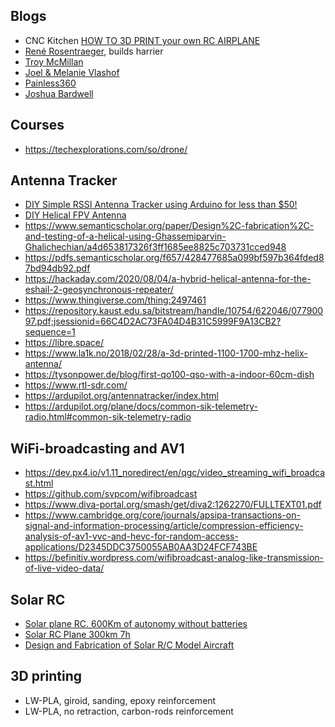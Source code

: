 ## Blogs

- CNC Kitchen [HOW TO 3D PRINT your own RC AIRPLANE](https://www.youtube.com/watch?v=Ztygn--BsjI&list=PLEOQTmIWJ_rnHDVqxPP-GQNJ1UcQ-eF2q&index=7)
- [René Rosentraeger](https://www.youtube.com/channel/UCj6O_mJ5G0JiGLTJUemIO_A), builds harrier
- [Troy McMillan](https://www.youtube.com/c/TroyMcMillan/playlists)
- [Joel & Melanie Vlashof](https://www.youtube.com/c/JoelMelanieVlashof/playlists)
- [Painless360](https://www.youtube.com/c/Painless360/playlists)
- [Joshua Bardwell](https://www.youtube.com/c/JoshuaBardwell)

## Courses

- https://techexplorations.com/so/drone/

## Antenna Tracker

- [DIY Simple RSSI Antenna Tracker using Arduino for less than $50!](https://www.youtube.com/watch?v=GGtqUXKE-ro)
- [DIY Helical FPV Antenna](https://www.youtube.com/watch?v=fS7MKYkKN-A)
- https://www.semanticscholar.org/paper/Design%2C-fabrication%2C-and-testing-of-a-helical-using-Ghassemiparvin-Ghalichechian/a4d653817326f3ff1685ee8825c703731cced948
- https://pdfs.semanticscholar.org/f657/428477685a099bf597b364fded87bd94db92.pdf
- https://hackaday.com/2020/08/04/a-hybrid-helical-antenna-for-the-eshail-2-geosynchronous-repeater/
- https://www.thingiverse.com/thing:2497461
- https://repository.kaust.edu.sa/bitstream/handle/10754/622046/07790097.pdf;jsessionid=66C4D2AC73FA04D4B31C5999F9A13CB2?sequence=1
- https://libre.space/
- https://www.la1k.no/2018/02/28/a-3d-printed-1100-1700-mhz-helix-antenna/
- https://tysonpower.de/blog/first-qo100-qso-with-a-indoor-60cm-dish
- https://www.rtl-sdr.com/
- https://ardupilot.org/antennatracker/index.html
- https://ardupilot.org/plane/docs/common-sik-telemetry-radio.html#common-sik-telemetry-radio

## WiFi-broadcasting and AV1

- https://dev.px4.io/v1.11_noredirect/en/qgc/video_streaming_wifi_broadcast.html
- https://github.com/svpcom/wifibroadcast
- https://www.diva-portal.org/smash/get/diva2:1262270/FULLTEXT01.pdf
- https://www.cambridge.org/core/journals/apsipa-transactions-on-signal-and-information-processing/article/compression-efficiency-analysis-of-av1-vvc-and-hevc-for-random-access-applications/D2345DDC3750055AB0AA3D24FCF743BE
- https://befinitiv.wordpress.com/wifibroadcast-analog-like-transmission-of-live-video-data/

## Solar RC

- [Solar plane RC. 600Km of autonomy without batteries](https://www.youtube.com/watch?v=nk2-mRIhF0Q)
- [Solar RC Plane 300km 7h](https://discuss.ardupilot.org/t/solar-rc-plane-300km-7h/60981)
- [Design and Fabrication of Solar R/C Model Aircraft](https://www.ijmer.com/papers/Vol3_Issue2/AZ32752758.pdf)

## 3D printing

- LW-PLA, giroid, sanding, epoxy reinforcement
- LW-PLA, no retraction, carbon-rods reinforcement
